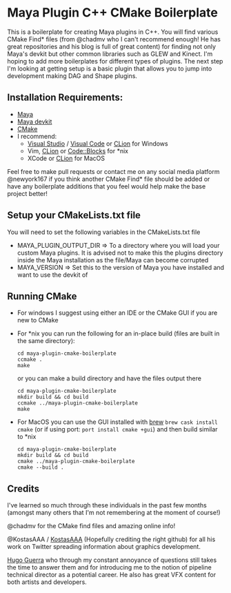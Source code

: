 # Maya Plugin C++ CMake Boilerplate
This is a boilerplate for creating Maya plugins in C++. You will find various CMake Find* files (from @chadmv who I can't recommend enough! He has great repositories and his blog is full of great content) for finding not only Maya's devkit but other common libraries such as GLEW and Kinect. I'm hoping to add more boilerplates for different types of plugins. The next step I'm looking at getting setup is a basic plugin that allows you to jump into development making DAG and Shape plugins.

## Installation Requirements:
- [Maya](https://www.autodesk.com/products/maya/overview)
- [Maya devkit](https://help.autodesk.com/view/MAYAUL/2019/ENU/?guid=Maya_SDK_MERGED_Setting_up_your_build_html)
- [CMake](https://cmake.org/install/)
- I recommend:
  - [Visual Studio](https://visualstudio.microsoft.com/) / [Visual Code](https://code.visualstudio.com/) or [CLion](https://www.jetbrains.com/clion/) for Windows
  - Vim, [CLion](https://www.jetbrains.com/clion/) or [Code::Blocks](http://www.codeblocks.org/) for *nix
  - XCode or [CLion](https://www.jetbrains.com/clion/) for MacOS

Feel free to make pull requests or contact me on any social media platform @newyork167 if you think another CMake Find* file should be added or have any boilerplate additions that you feel would help make the base project better!

## Setup your CMakeLists.txt file
You will need to set the following variables in the CMakeLists.txt file
- MAYA_PLUGIN_OUTPUT_DIR => To a directory where you will load your custom Maya plugins. It is advised not to make this the plugins directory inside the Maya installation as the file/Maya can become corrupted
- MAYA_VERSION => Set this to the version of Maya you have installed and want to use the devkit of

## Running CMake
- For windows I suggest using either an IDE or the CMake GUI if you are new to CMake

- For *nix you can run the following for an in-place build (files are built in the same directory):

  ```
  cd maya-plugin-cmake-boilerplate
  ccmake .
  make
  ```

  or you can make a build directory and have the files output there

  ```
  cd maya-plugin-cmake-boilerplate
  mkdir build && cd build
  ccmake ../maya-plugin-cmake-boilerplate
  make
  ```

- For MacOS you can use the GUI installed with [brew](https://brew.sh/) ```brew cask install cmake``` (or if using port: ```port install cmake +gui```) and then build similar to *nix
  ```
  cd maya-plugin-cmake-boilerplate
  mkdir build && cd build
  cmake ../maya-plugin-cmake-boilerplate
  cmake --build .
  ```

## Credits
I've learned so much through these individuals in the past few months (amongst many others that I'm not remembering at the moment of course!)

@chadmv for the CMake find files and amazing online info!

@KostasAAA / [KostasAAA](https://twitter.com/KostasAAA) (Hopefully crediting the right github) for all his work on Twitter spreading information about graphics development.

[Hugo Guerra](https://twitter.com/HugoCGuerra) who through my constant annoyance of questions still takes the time to answer them and for introducing me to the notion of pipeline technical director as a potential career. He also has great VFX content for both artists and developers.